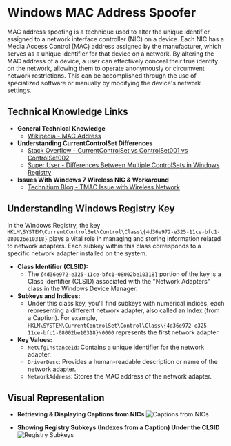 # Windows MAC Address Spoofer

MAC address spoofing is a technique used to alter the unique identifier assigned to a network interface controller (NIC) on a device. Each NIC has a Media Access Control (MAC) address assigned by the manufacturer, which serves as a unique identifier for that device on a network. By altering the MAC address of a device, a user can effectively conceal their true identity on the network, allowing them to operate anonymously or circumvent network restrictions. This can be accomplished through the use of specialized software or manually by modifying the device's network settings.

## Technical Knowledge Links

- **General Technical Knowledge**
  - [Wikipedia - MAC Address](https://en.wikipedia.org/wiki/MAC_address)
- **Understanding CurrentControlSet Differences**
  - [Stack Overflow - CurrentControlSet vs ControlSet001 vs ControlSet002](https://stackoverflow.com/questions/291519/how-does-currentcontrolset-differ-from-controlset001-and-controlset002)
  - [Super User - Differences Between Multiple ControlSets in Windows Registry](https://superuser.com/questions/241426/what-are-the-differences-between-the-multiple-controlsets-in-the-windows-registr)
- **Issues With Windows 7 Wireless NIC & Workaround**
  - [Technitium Blog - TMAC Issue with Wireless Network](https://blog.technitium.com/2011/05/tmac-issue-with-wireless-network.html)

## Understanding Windows Registry Key

In the Windows Registry, the key `HKLM\SYSTEM\CurrentControlSet\Control\Class\{4d36e972-e325-11ce-bfc1-08002be10318}` plays a vital role in managing and storing information related to network adapters. Each subkey within this class corresponds to a specific network adapter installed on the system.

- **Class Identifier (CLSID):**
  - The `{4d36e972-e325-11ce-bfc1-08002be10318}` portion of the key is a Class Identifier (CLSID) associated with the "Network Adapters" class in the Windows Device Manager.
- **Subkeys and Indices:**
  - Under this class key, you'll find subkeys with numerical indices, each representing a different network adapter, also called an Index (from a Caption). For example, `HKLM\SYSTEM\CurrentControlSet\Control\Class\{4d36e972-e325-11ce-bfc1-08002be10318}\0000` represents the first network adapter.
- **Key Values:**
  - `NetCfgInstanceId`: Contains a unique identifier for the network adapter.
  - `DriverDesc`: Provides a human-readable description or name of the network adapter.
  - `NetworkAddress`: Stores the MAC address of the network adapter.

## Visual Representation

- **Retrieving & Displaying Captions from NICs**
  ![Captions from NICs](https://github.com/Scrut1ny/Windows-MAC-Address-Spoofer/assets/53458032/982813d4-da4d-4631-84c6-f9480c1dcff9)

- **Showing Registry Subkeys (Indexes from a Caption) Under the CLSID**
  ![Registry Subkeys](https://github.com/Scrut1ny/Windows-MAC-Address-Spoofer/assets/53458032/02dc8ed8-1bd9-43d4-8cd1-464da63a5b43)

